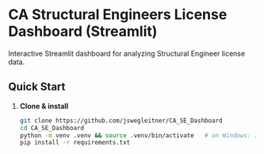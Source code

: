 # CA Structural Engineers License Dashboard (Streamlit)

Interactive Streamlit dashboard for analyzing Structural Engineer license data.

## Quick Start

1. **Clone & install**
   ```bash
   git clone https://github.com/jswegleitner/CA_SE_Dashboard
   cd CA_SE_Dashboard
   python -m venv .venv && source .venv/bin/activate   # on Windows: .venv\Scripts\activate
   pip install -r requirements.txt
   ```
